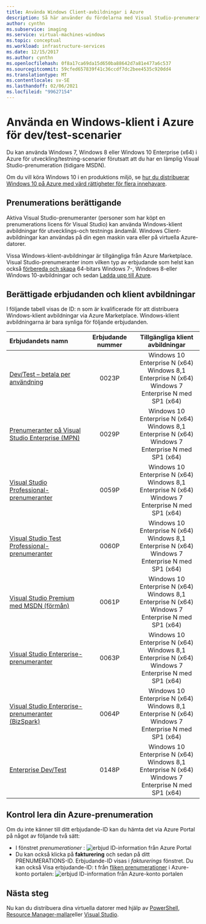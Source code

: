 ```yaml
---
title: Använda Windows Client-avbildningar i Azure
description: Så här använder du fördelarna med Visual Studio-prenumerationer för att distribuera Windows 7, Windows 8 eller Windows 10 i Azure för utveckling/testnings scenarier
author: cynthn
ms.subservice: imaging
ms.service: virtual-machines-windows
ms.topic: conceptual
ms.workload: infrastructure-services
ms.date: 12/15/2017
ms.author: cynthn
ms.openlocfilehash: 0f8a17ca69da15d650ba88642d7a81e477a6c537
ms.sourcegitcommit: 59cfed657839f41c36ccdf7dc2bee4535c920dd4
ms.translationtype: MT
ms.contentlocale: sv-SE
ms.lasthandoff: 02/06/2021
ms.locfileid: "99627154"
---
```

# <a name="use-windows-client-in-azure-for-devtest-scenarios"></a>Använda en Windows-klient i Azure för dev/test-scenarier
Du kan använda Windows 7, Windows 8 eller Windows 10 Enterprise (x64) i Azure för utveckling/testning-scenarier förutsatt att du har en lämplig Visual Studio-prenumeration (tidigare MSDN). 

Om du vill köra Windows 10 i en produktions miljö, se [hur du distribuerar Windows 10 på Azure med värd rättigheter för flera innehavare](windows-desktop-multitenant-hosting-deployment.md).


## <a name="subscription-eligibility"></a>Prenumerations berättigande
Aktiva Visual Studio-prenumeranter (personer som har köpt en prenumerations licens för Visual Studio) kan använda Windows-klient avbildningar för utvecklings-och testnings ändamål. Windows Client-avbildningar kan användas på din egen maskin vara eller på virtuella Azure-datorer.

Vissa Windows-klient-avbildningar är tillgängliga från Azure Marketplace. Visual Studio-prenumeranter inom vilken typ av erbjudande som helst kan också [förbereda och skapa](prepare-for-upload-vhd-image.md) 64-bitars Windows 7-, Windows 8-eller Windows 10-avbildningar och sedan [Ladda upp till Azure](upload-generalized-managed.md).

## <a name="eligible-offers-and-client-images"></a>Berättigade erbjudanden och klient avbildningar
I följande tabell visas de ID: n som är kvalificerade för att distribuera Windows-klient avbildningar via Azure Marketplace. Windows-klient avbildningarna är bara synliga för följande erbjudanden. 

| Erbjudandets namn | Erbjudande nummer | Tillgängliga klient avbildningar | 
|:--- |:---:|:---:|
| [Dev/Test – betala per användning](https://azure.microsoft.com/offers/ms-azr-0023p/) |0023P | Windows 10 Enterprise N (x64) <br> Windows 8,1 Enterprise N (x64) <br> Windows 7 Enterprise N med SP1 (x64) |
| [Prenumeranter på Visual Studio Enterprise (MPN)](https://azure.microsoft.com/offers/ms-azr-0029p/) |0029P | Windows 10 Enterprise N (x64) <br> Windows 8,1 Enterprise N (x64) <br> Windows 7 Enterprise N med SP1 (x64) |
| [Visual Studio Professional-prenumeranter](https://azure.microsoft.com/offers/ms-azr-0059p/) |0059P | Windows 10 Enterprise N (x64) <br> Windows 8,1 Enterprise N (x64) <br> Windows 7 Enterprise N med SP1 (x64) |
| [Visual Studio Test Professional-prenumeranter](https://azure.microsoft.com/offers/ms-azr-0060p/) |0060P | Windows 10 Enterprise N (x64) <br> Windows 8,1 Enterprise N (x64) <br> Windows 7 Enterprise N med SP1 (x64) |
| [Visual Studio Premium med MSDN (förmån)](https://azure.microsoft.com/offers/ms-azr-0061p/) |0061P | Windows 10 Enterprise N (x64) <br> Windows 8,1 Enterprise N (x64) <br> Windows 7 Enterprise N med SP1 (x64) |
| [Visual Studio Enterprise-prenumeranter](https://azure.microsoft.com/offers/ms-azr-0063p/) |0063P | Windows 10 Enterprise N (x64) <br> Windows 8,1 Enterprise N (x64) <br> Windows 7 Enterprise N med SP1 (x64) |
| [Visual Studio Enterprise-prenumeranter (BizSpark)](https://azure.microsoft.com/offers/ms-azr-0064p/) |0064P | Windows 10 Enterprise N (x64) <br> Windows 8,1 Enterprise N (x64) <br> Windows 7 Enterprise N med SP1 (x64) |
| [Enterprise Dev/Test](https://azure.microsoft.com/offers/ms-azr-0148p/) |0148P | Windows 10 Enterprise N (x64) <br> Windows 8,1 Enterprise N (x64) <br> Windows 7 Enterprise N med SP1 (x64) |

## <a name="check-your-azure-subscription"></a>Kontrol lera din Azure-prenumeration
Om du inte känner till ditt erbjudande-ID kan du hämta det via Azure Portal på något av följande två sätt:  
- I fönstret *prenumerationer* : ![ erbjud ID-information från Azure Portal](./media/client-images/offer-id-azure-portal.png) 
- Du kan också klicka på **fakturering** och sedan på ditt PRENUMERATIONS-ID. Erbjudande-ID visas i *fakturerings* fönstret.
Du kan också Visa erbjudande-ID: t från [fliken prenumerationer](https://account.windowsazure.com/Subscriptions) i Azure-konto portalen: ![ erbjud ID-information från Azure-konto portalen](./media/client-images/offer-id-azure-account-portal.png) 

## <a name="next-steps"></a>Nästa steg
Nu kan du distribuera dina virtuella datorer med hjälp av [PowerShell](quick-create-powershell.md), [Resource Manager-mallar](ps-template.md)eller [Visual Studio](../../azure-resource-manager/templates/create-visual-studio-deployment-project.md).